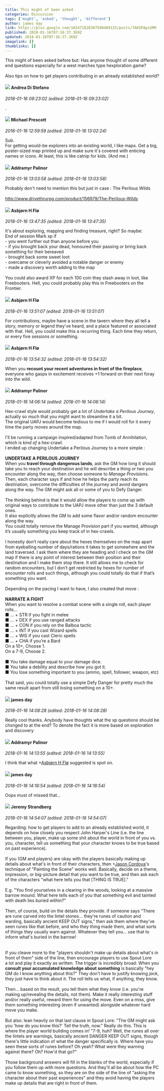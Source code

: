 ```yaml
---
title: This might of been asked
categories: Discussion
tags: ['might', 'asked', 'thought', 'different']
author: james day
link: https://plus.google.com/102471828307590489125/posts/7A65PApsGRM
published: 2018-01-16T07:16:37.369Z
updated: 2018-01-16T07:16:37.369Z
imagelink: []
thumblinks: []
---
```


This might of been asked before but: Has anyone thought of some different end questions especially for a west marches type hexploration game?<br /><br />Also tips on how to get players contributing in an already established world?
<div id='comment z120dbrqrvfgfttt423kvzyq4tnturruy'>
  <h4><img src='{{site.baseurl}}//images/avatars/101335740922749103606_photo.jpg'> Andrea Di Stefano</h4>
      <p><cite>2018-01-16 09:23:02 (edited: 2018-01-16 09:23:02)</cite></p>
        <p>.</p>
</div>
        

<div id='comment z120dbrqrvfgfttt423kvzyq4tnturruy'>
  <h4><img src='{{site.baseurl}}//images/avatars/101025241405784788544_photo.jpg'> Michael Prescott</h4>
      <p><cite>2018-01-16 12:59:59 (edited: 2018-01-16 13:02:24)</cite></p>
        <p>Sub.<br />For getting would-be explorers into an existing world, I like maps. Get a big, poster-sized map printed up and make sure it&#39;s covered with enticing names or icons. At least, this is like catnip for kids.  (And me.)</p>
</div>
        

<div id='comment z120dbrqrvfgfttt423kvzyq4tnturruy'>
  <h4><img src='{{site.baseurl}}//images/avatars/100410765634052727875_photo.jpg'> Addramyr Palinor</h4>
      <p><cite>2018-01-16 13:03:58 (edited: 2018-01-16 13:03:58)</cite></p>
        <p>Probably don&#39;t need to mention this but just in case : The Perilous Wilds<br /><br /><a href="http://www.drivethrurpg.com/product/156979/The-Perilous-Wilds" class="ot-anchor">http://www.drivethrurpg.com/product/156979/The-Perilous-Wilds</a></p>
</div>
        

<div id='comment z120dbrqrvfgfttt423kvzyq4tnturruy'>
  <h4><img src='{{site.baseurl}}//images/avatars/101199869016634749008_photo.jpg'> Asbjørn H Flø</h4>
      <p><cite>2018-01-16 13:47:35 (edited: 2018-01-16 13:47:35)</cite></p>
        <p>It&#39;s about exploring, mapping and finding treasure, right? So maybe:<br />End of session Mark xp if<br />- you went further out than anyone before you<br />- if you brought back your dead, honoured their passing or bring back something for their bereaved<br />- brought back some sweet loot<br />- overcame or cleverly avoided a notable danger or enemy<br />- made a discovery worth adding to the map<br /><br />You could also award XP for each 100 coin they stash away in loot, like Freebooters. Hell, you could probably play this in Freebooters on the Frontier.</p>
</div>
        

<div id='comment z120dbrqrvfgfttt423kvzyq4tnturruy'>
  <h4><img src='{{site.baseurl}}//images/avatars/101199869016634749008_photo.jpg'> Asbjørn H Flø</h4>
      <p><cite>2018-01-16 13:51:07 (edited: 2018-01-16 13:51:07)</cite></p>
        <p>For contributions, maybe have a scene in the tavern where they all tell a story, memory or legend they&#39;ve heard, and a place featured or associated with that. Hell, you could make this a recurring thing. Each time they return, or every five sessions or something.</p>
</div>
        

<div id='comment z120dbrqrvfgfttt423kvzyq4tnturruy'>
  <h4><img src='{{site.baseurl}}//images/avatars/101199869016634749008_photo.jpg'> Asbjørn H Flø</h4>
      <p><cite>2018-01-16 13:54:32 (edited: 2018-01-16 13:54:32)</cite></p>
        <p>When you <b>recount your recent adventures in front of the fireplace</b>, everyone who gasps in excitement receives +1 forward on their next foray into the wild.</p>
</div>
        

<div id='comment z120dbrqrvfgfttt423kvzyq4tnturruy'>
  <h4><img src='{{site.baseurl}}//images/avatars/100410765634052727875_photo.jpg'> Addramyr Palinor</h4>
      <p><cite>2018-01-16 14:06:14 (edited: 2018-01-16 14:06:14)</cite></p>
        <p>Hex-crawl style would probably get a lot of <i>Undertake a Perilous Journey</i>, actually so much that you might want to streamline it a bit.<br />The original UAPJ would become tedious to me if I would roll for it every time the party moves around the map.<br /><br />I&#39;ll be running a campaign inspired/adapted from Tomb of Annihilation, which is <i>kind of</i> a hex-crawl.<br />I ended up changing Undertake a Perilous Journey to a more simple :<br /><br /><b>UNDERTAKE A PERILOUS JOURNEY</b><br />When you <b>travel through dangerous lands</b>, ask the GM how long it should take you to reach your destination and he will describe a thing or two you encounter along the way, then choose someone to <i>Manage Provisions</i>. Then, each character says if and how he helps the party reach its destination, overcome the difficulties of the journey and avoid dangers along the way. The GM might ask all or some of you to Defy Danger.<br /><br />The thinking behind is that it would allow the players to come up with original ways to contribute to the UAPJ move other than just the 3 default ones.<br />It also explicitly allows the GM to add some flavor and/or random encounter along the way.<br />You could totally remove the Manage Provision part if you wanted, although it’s usually something you keep track of in hex-crawls.<br /><br />I honestly don’t really care about the hexes themselves on the map apart from eyeballing number of days/rations it takes to get somewhere and the land traversed. I ask them where they are heading and I check on the GM map if there is any point of interest between their position and their destination and I make them stop there. It still allows me to check for random encounters, but I don’t get restricted by hexes for number of encounter rolls and such things, although you could totally do that if that’s something you want.<br /><br />Depending on the pacing I want to have, I also created that move :<br /><br /><b>NARRATE A FIGHT</b><br />When you want to resolve a combat scene with a single roll, each player rolls…<br />■ … + STR if you fight in melee<br />■ … + DEX if you use ranged attacks<br />■ … + CON if you rely on the Balboa tactic<br />■ … + INT if you cast Wizard spells<br />■ … + WIS if you cast Cleric spells<br />■ … + CHA if you’re a Bard<br />On a 10+, Choose 1.<br />On a 7-9, Choose 2.<br /><br />■ You take damage equal to your damage dice.<br />■ You take a debility and describe how you got it.<br />■ You lose something important to you (ammo, spell, follower, weapon, etc)<br /><br />That said, you could totally use a simple Defy Danger for pretty much the same result apart from still losing something on a 10+.<br /></p>
</div>
        

<div id='comment z120dbrqrvfgfttt423kvzyq4tnturruy'>
  <h4><img src='{{site.baseurl}}//images/avatars/102471828307590489125_photo.jpg'> james day</h4>
      <p><cite>2018-01-16 14:08:28 (edited: 2018-01-16 14:08:28)</cite></p>
        <p>Really cool thanks. Anybody have thoughts what the xp questions should be chsnged to at the end? To denote the fact it is more based on exploration and discovery</p>
</div>
        

<div id='comment z120dbrqrvfgfttt423kvzyq4tnturruy'>
  <h4><img src='{{site.baseurl}}//images/avatars/100410765634052727875_photo.jpg'> Addramyr Palinor</h4>
      <p><cite>2018-01-16 14:13:55 (edited: 2018-01-16 14:13:55)</cite></p>
        <p>I think that what <span class="proflinkWrapper"><span class="proflinkPrefix">+</span><a class="proflink" href="https://plus.google.com/101199869016634749008" oid="101199869016634749008">Asbjørn H Flø</a></span> suggested is spot on.</p>
</div>
        

<div id='comment z120dbrqrvfgfttt423kvzyq4tnturruy'>
  <h4><img src='{{site.baseurl}}//images/avatars/102471828307590489125_photo.jpg'> james day</h4>
      <p><cite>2018-01-16 14:16:54 (edited: 2018-01-16 14:16:54)</cite></p>
        <p>Oops must of missed that...</p>
</div>
        

<div id='comment z120dbrqrvfgfttt423kvzyq4tnturruy'>
  <h4><img src='{{site.baseurl}}//images/avatars/102595580176380683252_photo.jpg'> Jeremy Strandberg</h4>
      <p><cite>2018-01-16 14:54:07 (edited: 2018-01-16 14:54:07)</cite></p>
        <p>Regarding: how to get players to add to an already established world, it depends on how closely you respect John Harper&#39;s Line (i.e. the line between you, player, make up some shit about the world in front of you vs. you, character, tell us something that your character knows to be true based on past experience).<br /><br />If you (GM and players) are okay with the players basically making up details about what&#39;s in front of their characters, then <span class="proflinkWrapper"><span class="proflinkPrefix">+</span><a class="proflink" href="https://plus.google.com/108530078404383929502" oid="108530078404383929502">Jason Cordova</a></span>&#39;s technique of &quot;Painting the Scene&quot; works well. Basically, decide on a theme, impression, or big-picture detail that you want to be true, and then ask each of the characters &quot;what here tells you that [THING IS TRUE].&quot;  <br /><br />E.g. &quot;You find yourselves in a clearing in the woods, looking at a massive barrow mound. What here tells each of you that something evil and tainted with death lies buried within?&quot;<br /><br />Then, of course, build on the details they provide.  if someone says &quot;There are rune carved into the lintel stones... they&#39;re runes of caution and warding, basically ancient KEEP OUT signs,&quot; then ask them where they&#39;ve seen runes like that before, and who they thing made them, and what sorts of things they usually warn against.  Whatever they tell you... use that to inform what&#39;s buried in the barrow!<br /><br /><br />If you cleave more to the &quot;players shouldn&#39;t make up details about what&#39;s in front of them&quot; side of the line, then encourage players to use Spout Lore <br />a lot and play it exactly as written. The trigger is incredibly broad:  When you <b>consult your accumulated knowledge about something</b> is basically &quot;hey GM do I know anything about this?&quot;  They don&#39;t have to justify knowing <i>jack</i>, they just have to think about it. The roll tells us what, if anything, they know.<br /><br />Then... based on the result, you tell them what they know (i.e. you&#39;re making up/revealing the details, not them).  Make it really interesting stuff and/or really useful, reward them for using the move.  Even on a miss, give them something interesting (even if unwanted) alongside whatever hard move you make.  <br /><br />But also: lean heavily on that last clause in Spout Lore:  &quot;The GM might ask you &#39;how do you know this?&#39; Tell the truth, now.&quot;  Really do this. This is where the player world building comes in!  &quot;7-9, huh?  Well, the runes all over the lintels are warnings, basically ancient DANGER KEEP OUT signs, though there&#39;s little indication of what the danger specifically is.  Where have you seen these sorts of runes before?  Oh yeah? What were they warning against there?  Oh?  How&#39;d that go?&quot;<br /><br />Those background answers will fill in the blanks of the world, especially if you follow them up with more questions. And they&#39;ll all be about how the PC came to know something, so they are on the side of the line of &quot;asking the character about their past experiences&quot; and they avoid having the players make up details that are right in front of them.</p>
</div>
        